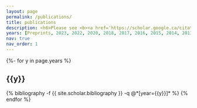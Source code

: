 ```yaml
---
layout: page
permalink: /publications/
title: publications
description: <h6>Please see <b><a href='https://scholar.google.ca/citations?user=NDGuxa8AAAAJ&hl=en&oi=ao'>Google Scholar Profile</a></b> for an up-to-date list.</h6>
years: [Preprints, 2023, 2022, 2020, 2018, 2017, 2016, 2015, 2014, 2013, 2012, 2011, 2009, 2008, 2007, 2006, 2005, 2004, 2003, 2002, 2001, 2000, 1999, Thesis]
nav: true
nav_order: 1
---
```

<!-- _pages/publications.md -->
<div class="publications">

{%- for y in page.years %}
  <h2 class="year">{{y}}</h2>
  {% bibliography -f {{ site.scholar.bibliography }} -q @*[year={{y}}]* %}
{% endfor %}

</div>
